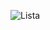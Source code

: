 ![Lista](https://github.com/RenanPrazeres/todo-list/assets/77001064/c43159a2-64e7-458b-8a7c-6604e0c39b26)
